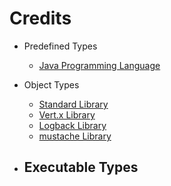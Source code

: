 # Credits

- Predefined Types
	- [Java Programming Language](https://docs.oracle.com/en/java/javase/11/)

- Object Types
	- [Standard Library](https://docs.oracle.com/en/java/javase/11/docs/api/index.html)
	- [Vert.x Library](https://vertx.io/)
	- [Logback Library](https://logback.qos.ch/)
	- [mustache Library](https://mustache.github.io/)

- Executable Types
	- 
